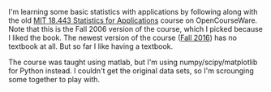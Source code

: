 I'm learning some basic statistics with applications by following along with
the old [MIT 18.443 Statistics for
Applications](https://ocw.mit.edu/courses/mathematics/18-443-statistics-for-applications-fall-2006/)
course on OpenCourseWare. Note that this is the Fall 2006 version of the
course, which I picked because I liked the book. The newest version of the
course ([Fall
2016](https://ocw.mit.edu/courses/mathematics/18-650-statistics-for-applications-fall-2016/))
     has no textbook at all. But so far I like having a textbook.

 The course was taught using matlab, but I'm using numpy/scipy/matplotlib for
 Python instead. I couldn't get the original data sets, so I'm scrounging some
 together to play with.
